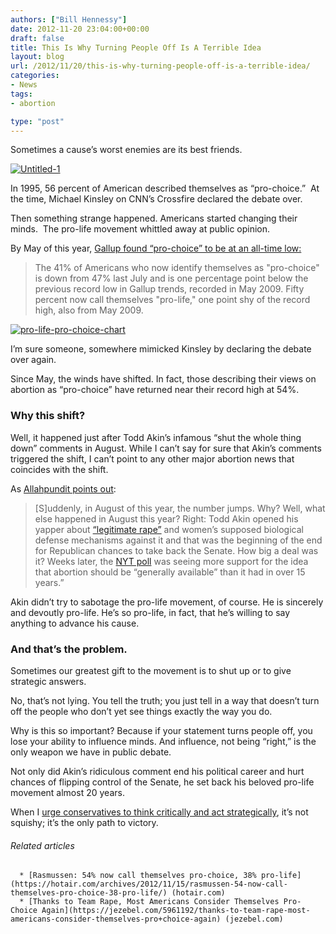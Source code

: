 ```yaml
---
authors: ["Bill Hennessy"]
date: 2012-11-20 23:04:00+00:00
draft: false
title: This Is Why Turning People Off Is A Terrible Idea
layout: blog
url: /2012/11/20/this-is-why-turning-people-off-is-a-terrible-idea/
categories:
- News
tags:
- abortion

type: "post"
---
```


Sometimes a cause’s worst enemies are its best friends.

[![Untitled-1](https://ludicrite.files.wordpress.com/2012/11/strategy-button_thumb.jpg)
](https://ludicrite.files.wordpress.com/2012/11/strategy-button.jpg)

In 1995, 56 percent of American described themselves as “pro-choice.”  At the time, Michael Kinsley on CNN’s Crossfire declared the debate over.

Then something strange happened. Americans started changing their minds.  The pro-life movement whittled away at public opinion.

By May of this year, [Gallup found “pro-choice” to be at an all-time low:](https://www.gallup.com/poll/154838/pro-choice-americans-record-low.aspx)


> The 41% of Americans who now identify themselves as "pro-choice" is down from 47% last July and is one percentage point below the previous record low in Gallup trends, recorded in May 2009. Fifty percent now call themselves "pro-life," one point shy of the record high, also from May 2009.


[![pro-life-pro-choice-chart](https://ludicrite.files.wordpress.com/2012/11/pro-life-pro-choice-chart_thumb.gif)
](https://ludicrite.files.wordpress.com/2012/11/pro-life-pro-choice-chart.gif)

I’m sure someone, somewhere mimicked Kinsley by declaring the debate over again.

Since May, the winds have shifted. In fact, those describing their views on abortion as “pro-choice” have returned near their record high at 54%.


### Why this shift?


Well, it happened just after Todd Akin’s infamous “shut the whole thing down” comments in August. While I can’t say for sure that Akin’s comments triggered the shift, I can’t point to any other major abortion news that coincides with the shift.

As [Allahpundit points out](https://hotair.com/archives/2012/11/15/rasmussen-54-now-call-themselves-pro-choice-38-pro-life/):


> [S]uddenly, in August of this year, the number jumps. Why? Well, what else happened in August this year? Right: Todd Akin opened his yapper about [“legitimate rape”](https://en.wikipedia.org/wiki/Todd_Akin_rape_and_pregnancy_comment_controversy) and women’s supposed biological defense mechanisms against it and that was the beginning of the end for Republican chances to take back the Senate. How big a deal was it? Weeks later, the [NYT poll](https://en.wikipedia.org/wiki/Todd_Akin_rape_and_pregnancy_comment_controversy) was seeing more support for the idea that abortion should be “generally available” than it had in over 15 years.”


Akin didn’t try to sabotage the pro-life movement, of course. He is sincerely and devoutly pro-life. He’s so pro-life, in fact, that he’s willing to say anything to advance his cause.


### And that’s the problem.


Sometimes our greatest gift to the movement is to shut up or to give strategic answers.

No, that’s not lying. You tell the truth; you just tell in a way that doesn’t turn off the people who don’t yet see things exactly the way you do.

Why is this so important? Because if your statement turns people off, you lose your ability to influence minds. And influence, not being “right,” is the only weapon we have in public debate.

Not only did Akin’s ridiculous comment end his political career and hurt chances of flipping control of the Senate, he set back his beloved pro-life movement almost 20 years.

When I [urge conservatives to think critically and act strategically](https://hennessysview.com/2012/11/19/vote-fraud-didnt-cost-romney-the-election/), it’s not squishy; it’s the only path to victory.


###### Related articles





	  * [Rasmussen: 54% now call themselves pro-choice, 38% pro-life](https://hotair.com/archives/2012/11/15/rasmussen-54-now-call-themselves-pro-choice-38-pro-life/) (hotair.com)
	  * [Thanks to Team Rape, Most Americans Consider Themselves Pro-Choice Again](https://jezebel.com/5961192/thanks-to-team-rape-most-americans-consider-themselves-pro+choice-again) (jezebel.com)

